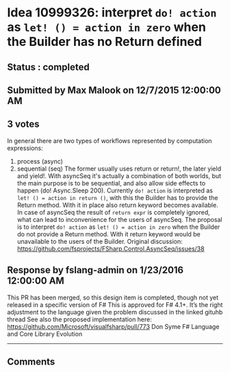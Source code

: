 # Idea 10999326: interpret `do! action` as `let! () = action in zero` when the Builder has no Return defined #

## Status : completed

## Submitted by Max Malook on 12/7/2015 12:00:00 AM

## 3 votes

In general there are two types of workflows represented by computation expressions:
1) process (async)
2) sequential (seq)
The former usually uses return or return!, the later yield and yield!.
With asyncSeq it's actually a combination of both worlds, but the main purpose is to be sequential, and also allow side effects to happen (do! Async.Sleep 200).
Currently `do! action` is interpreted as `let! () = action in return ()`, with this the Builder has to provide the Return method. With it in place also return keyword becomes available.
In case of asyncSeq the result of `return expr` is completely ignored, what can lead to inconvenience for the users of asyncSeq.
The proposal is to interpret `do! action` as `let! () = action in zero` when the Builder do not provide a Return method.
With it return keyword would be unavailable to the users of the Builder.
Original discussion: https://github.com/fsprojects/FSharp.Control.AsyncSeq/issues/38



## Response by fslang-admin on 1/23/2016 12:00:00 AM

This PR has been merged, so this design item is completed, though not yet released in a specific version of F#
This is approved for F# 4.1+. It’s the right adjustment to the language given the problem discussed in the linked gituhb thread
See also the proposed implementation here: https://github.com/Microsoft/visualfsharp/pull/773
Don Syme
F# Language and Core Library Evolution

------------------------
## Comments


